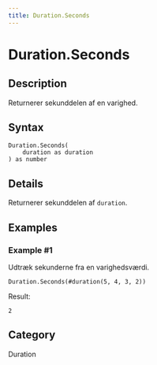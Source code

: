 ```yaml
---
title: Duration.Seconds
---
```


# Duration.Seconds


## Description

Returnerer sekunddelen af en varighed.


## Syntax

```powerquery
Duration.Seconds(
    duration as duration
) as number
```


## Details

Returnerer sekunddelen af <code>duration</code>.


## Examples

### Example #1 
Udtræk sekunderne fra en varighedsværdi.
```powerquery
Duration.Seconds(#duration(5, 4, 3, 2))
```

Result: 
```powerquery
2
```




## Category
Duration
